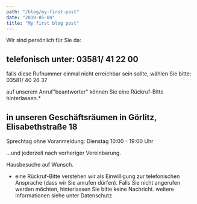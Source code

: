```yaml
---
path: "/blog/my-first-post"
date: "2019-05-04"
title: "My first blog post"
---
```


Wir sind persönlich für Sie da:

## telefonisch unter: 03581/ 41 22 00

falls diese Rufnummer einmal nicht erreichbar sein sollte,
wählen Sie bitte: 03581/ 40 26 37

auf unserem Anruf"beantworter" können Sie eine Rückruf-Bitte hinterlassen.*


## in unseren Geschäftsräumen in Görlitz, Elisabethstraße 18

Sprechtag ohne Voranmeldung:
Dienstag           10:00 - 19:00 Uhr


...und jederzeit nach vorheriger Vereinbarung.

Hausbesuche auf Wunsch.



* eine Rückruf-Bitte verstehen wir als Einwilligung zur telefonischen Ansprache (dass wir Sie anrufen dürfen). Falls Sie nicht angerufen werden möchten, hinterlassen Sie bitte keine Nachricht. weitere Informationen siehe unter Datenschutz